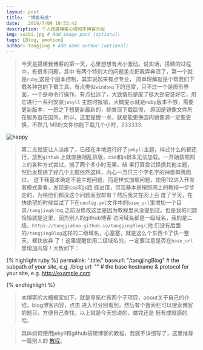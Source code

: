 ```yaml
---
layout: post
title:  "博客有感"
date:   2019/7/09 19:53:42
description: 个人搭建博客心得和本博客介绍
img: suibi.jpg # Add image post (optional)
tags: [Blog, emotion]
author: tangjing # Add name author (optional)
---
```

>    今天是搭建我博客的第一天，心里想想有点小激动。说实话，搭建的过程中，有很多问题，其中
有两个特别大的问题差点把我弄奔溃了，第一个就是`ruby`,这是个版本控制，其实说起来有点专业，
简单理解就是个帮我们下载各种包的下载工具，有点类似`windows`下的迅雷，只不过一个是图形界
面，一个是命令行操作。有点扯远了，大致情形是废了挺大劲安装好它，用它进行一系列安装`jekyll`
主题时报错，大概提示就是ruby版本不够，需要更新版本，一怒之下想更新最新的，却发现下载巨慢，
原因是镜像文件所在服务器在国外。所以，这里提醒一点，就是能更换国内镜像源一定要更换，不然几
MB的文件你能下载几个小时，233333.

![happy]({{site.baseurl}}/assets/img/happy.jpg)

>   第二点就更让人淡疼了，已经在本地运行好了`jekyll`主题，样式什么的都还行，放到`github`
上就直接胡乱排版，css和js根本无法加载。一开始按照网上的各种方式尝试，搞了两个多小时无果，结
果打算尝试换换其他主题，然后发现换了好几个主题依然这样，内心一万只三个字名字的神兽奔腾而过。
这下我基本确定不是主题问题，而是样式加载问题，使用f12进入开发者模式查看，发现是css和js路
径出错，但我基本是按照网上的教程一步步走的，为啥他们都没这个问题而我却有？然后我又在网上百
度了半天，在快绝望的时候尝试了下在`config.yml`文件中的`base_url`里增加一个目录`/tangjingB`
log,之前没修改这里是因为教程里从没提到过。但是我的问题恰恰就是这里，因为别人的github博客
访问域名都是一级域名，我的是二级，`https://tangjiahao.github.io/tangjingBlog/`,他
们没有后面的`/tangjingBlog`这样的二级域名，心塞塞，就是这么个东西卡了快一整天，都快放弃
了！这里提醒使用二级域名的，一定要注意是否在`base_url`里增加内容！大致如下：

{% highlight ruby %}
    permalink: ':title/'
    baseurl: "/tangjingBlog" # the subpath of your site, e.g. /blog
    url: "" # the base hostname & protocol for your site, e.g. http://example.com

{% endhighlight %}
 
     
>   本博客的大概框架如下，就是导航栏有两个子项目，about关于自己的介绍，blog博客内容，点击
进入可分别看到，然后有个搜索栏可以搜索博客的题目，方便自己查找，以上就是今天想说的，做完还是
挺有成就感的哈。

>   具体如何使用jekyll和github搭建博客的教程，我就不详细写了，这里推荐一篇别人的
<a href="https://www.jianshu.com/p/82652c7a1fa4">教程</a>。








